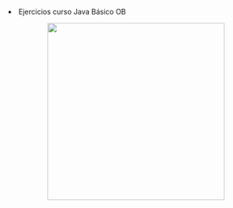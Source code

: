 <p><li>Ejercicios curso Java Básico OB</li></p>

<div align="center">
<!--<h1><em> Java - OpenBootcamp</em></h1>-->
<img src="https://desarrolloweb.com/storage/tag_images/actual/8VxgAXS5vXyI9RIEcpWlC3DxAAouJXWNgpOeHxll.png" width="350">
</div>
